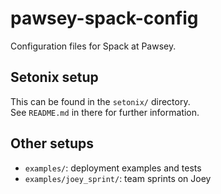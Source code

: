 # pawsey-spack-config

Configuration files for Spack at Pawsey.



## Setonix setup

This can be found in the `setonix/` directory.  
See `README.md` in there for further information.


## Other setups

* `examples/`: deployment examples and tests
* `examples/joey_sprint/`: team sprints on Joey

